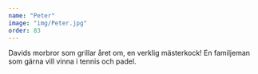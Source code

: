 ```yaml
---
name: "Peter"
image: "img/Peter.jpg"
order: 83
---
```

Davids morbror som grillar året om, en verklig mästerkock! En familjeman som gärna vill vinna i tennis och padel.

